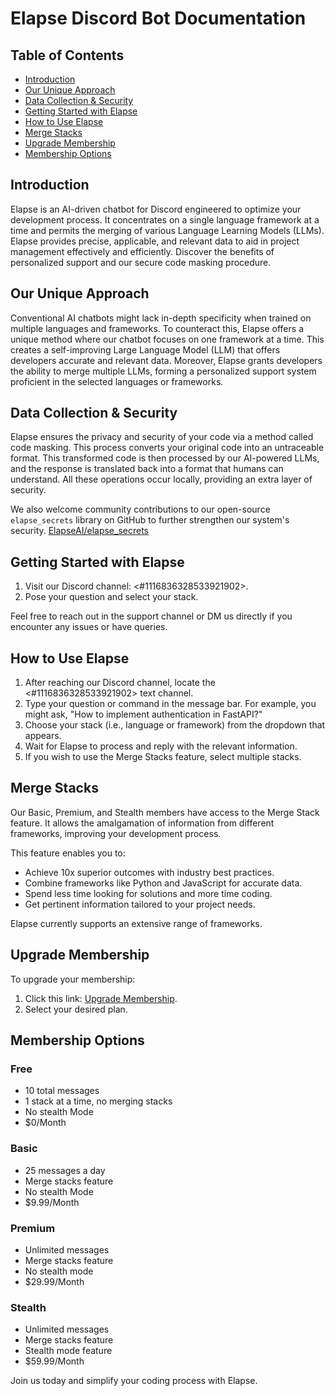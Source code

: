 # Elapse Discord Bot Documentation

## Table of Contents
- [Introduction](#introduction)
- [Our Unique Approach](#our-unique-approach)
- [Data Collection & Security](#data-collection--security)
- [Getting Started with Elapse](#getting-started-with-elapse)
- [How to Use Elapse](#how-to-use-elapse)
- [Merge Stacks](#merge-stacks)
- [Upgrade Membership](#upgrade-membership)
- [Membership Options](#membership-options)

## Introduction

Elapse is an AI-driven chatbot for Discord engineered to optimize your development process. It concentrates on a single language framework at a time and permits the merging of various Language Learning Models (LLMs). Elapse provides precise, applicable, and relevant data to aid in project management effectively and efficiently. Discover the benefits of personalized support and our secure code masking procedure.

## Our Unique Approach

Conventional AI chatbots might lack in-depth specificity when trained on multiple languages and frameworks. To counteract this, Elapse offers a unique method where our chatbot focuses on one framework at a time. This creates a self-improving Large Language Model (LLM) that offers developers accurate and relevant data. Moreover, Elapse grants developers the ability to merge multiple LLMs, forming a personalized support system proficient in the selected languages or frameworks.

## Data Collection & Security 

Elapse ensures the privacy and security of your code via a method called code masking. This process converts your original code into an untraceable format. This transformed code is then processed by our AI-powered LLMs, and the response is translated back into a format that humans can understand. All these operations occur locally, providing an extra layer of security.

We also welcome community contributions to our open-source `elapse_secrets` library on GitHub to further strengthen our system's security. [ElapseAI/elapse_secrets](https://github.com/ElapseAI/elapse_secrets)

## Getting Started with Elapse

1. Visit our Discord channel: <#1116836328533921902>.
2. Pose your question and select your stack.

Feel free to reach out in the support channel or DM us directly if you encounter any issues or have queries.

## How to Use Elapse

1. After reaching our Discord channel, locate the <#1116836328533921902> text channel.
2. Type your question or command in the message bar. For example, you might ask, "How to implement authentication in FastAPI?"
3. Choose your stack (i.e., language or framework) from the dropdown that appears.
4. Wait for Elapse to process and reply with the relevant information.
5. If you wish to use the Merge Stacks feature, select multiple stacks.

## Merge Stacks

Our Basic, Premium, and Stealth members have access to the Merge Stack feature. It allows the amalgamation of information from different frameworks, improving your development process. 

This feature enables you to:

- Achieve 10x superior outcomes with industry best practices.
- Combine frameworks like Python and JavaScript for accurate data.
- Spend less time looking for solutions and more time coding.
- Get pertinent information tailored to your project needs.

Elapse currently supports an extensive range of frameworks.

## Upgrade Membership 

To upgrade your membership:

1. Click this link: [Upgrade Membership](https://discord.com/channels/1102400404072960100/role-subscriptions).
2. Select your desired plan. 

## Membership Options

### Free
- 10 total messages
- 1 stack at a time, no merging stacks
- No stealth Mode
- $0/Month

### Basic
- 25 messages a day
- Merge stacks feature
- No stealth Mode
- $9.99/Month

### Premium
- Unlimited messages
- Merge stacks feature
- No stealth mode
- $29.99/Month

### Stealth
- Unlimited messages
- Merge stacks feature
- Stealth mode feature
- $59.99/Month

Join us today and simplify your coding process with Elapse.

